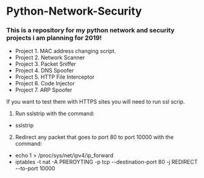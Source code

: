 # Python-Network-Security
### This is  a repository for my python network and security projects i am planning for 2019!

* Project 1. MAC address changing script.
* Project 2. Network Scanner
* Project 3. Packet Sniffer
* Project 4. DNS Spoofer
* Project 5. HTTP File Interceptor
* Project 6. Code Injector
* Project 7. ARP Spoofer

If you want to test them with HTTPS sites you will need to run ssl scrip.
1. Run sslstrip with the command:
* sslstrip
2. Redirect any packet that goes to port 80 to port 10000 with the command:
* echo 1 > /proc/sys/net/ipv4/ip_forward
* iptables -t nat -A PREROYTING -p tcp --destination-port 80 -j REDIRECT --to-port 10000
